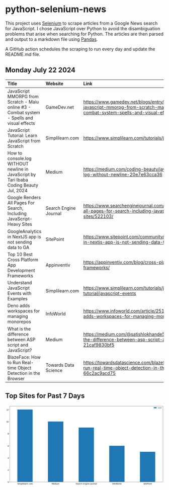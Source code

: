 # python-selenium-news

This project uses [Selenium](https://www.seleniumhq.org/) to scrape articles from a Google News search for JavaScript.
I chose JavaScript over Python to avoid the disambiguation problems that arise when searching for Python.
The articles are then parsed and output to a markdown file using [Pandas](https://pandas.pydata.org/).

A GitHub action schedules the scraping to run every day and update the README.md file.

## Monday July 22 2024


| Title                                                                                       | Website               | Link                                                                                                                              |
|:--------------------------------------------------------------------------------------------|:----------------------|:----------------------------------------------------------------------------------------------------------------------------------|
| JavaScript MMORPG from Scratch - Maiu online #3 - Combat system - Spells and visual effects | GameDev.net           | https://www.gamedev.net/blogs/entry/2293747-javascript-mmorpg-from-scratch-maiu-online-3-combat-system-spells-and-visual-effects/ |
| JavaScript Tutorial: Learn JavaScript from Scratch                                          | Simplilearn.com       | https://www.simplilearn.com/tutorials/javascript-tutorial                                                                         |
| How to console.log WITHOUT newline in JavaScript  by Tari Ibaba  Coding Beauty  Jul, 2024   | Medium                | https://medium.com/coding-beauty/javascript-console-log-without-newline-20e7e63cca36                                              |
| Google Renders All Pages For Search, Including JavaScript-Heavy Sites                       | Search Engine Journal | https://www.searchenginejournal.com/google-renders-all-pages-for-search-including-javascript-heavy-sites/522103/                  |
| GoogleAnalytics in NextJS app is not sending data to GA                                     | SitePoint             | https://www.sitepoint.com/community/t/googleanalytics-in-nextjs-app-is-not-sending-data-to-ga/452103/                             |
| Top 10 Best Cross Platform App Development Frameworks                                       | Appinventiv           | https://appinventiv.com/blog/cross-platform-app-frameworks/                                                                       |
| Understand JavaScript Events with Examples                                                  | Simplilearn.com       | https://www.simplilearn.com/tutorials/javascript-tutorial/javascript-events                                                       |
| Deno adds workspaces for managing monorepos                                                 | InfoWorld             | https://www.infoworld.com/article/2518733/deno-adds-workspaces-for-managing-monorepos.html                                        |
| What is the difference between ASP script and JavaScript?                                   | Medium                | https://medium.com/@satishlokhande5674/what-is-the-difference-between-asp-script-and-javascript-21caf9830bf5                      |
| BlazeFace: How to Run Real-time Object Detection in the Browser                             | Towards Data Science  | https://towardsdatascience.com/blazeface-how-to-run-real-time-object-detection-in-the-browser-66c2ac9acd75                        |
## Top Sites for Past 7 Days

![Graph of Top Sites](https://raw.githubusercontent.com/dan-mba/python-selenium-news/main/last-week.png)
